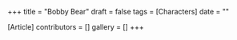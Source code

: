 +++
title = "Bobby Bear"
draft = false
tags = [Characters]
date = ""

[Article]
contributors = []
gallery = []
+++